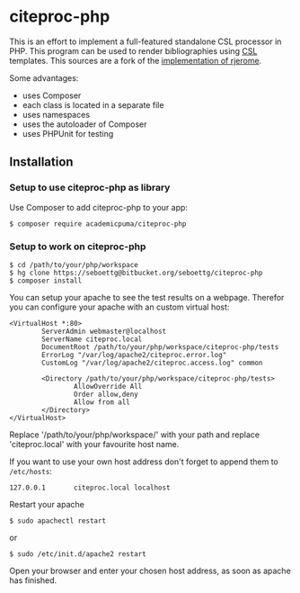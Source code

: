 # citeproc-php

This is an effort to implement a full-featured standalone CSL processor in PHP. This program can be used to render bibliographies using [CSL](http://citationstyles.org/) templates. This sources are a fork of the [implementation of rjerome](https://bitbucket.org/rjerome/citeproc-php).

Some advantages:

* uses Composer
* each class is located in a separate file
* uses namespaces
* uses the autoloader of Composer
* uses PHPUnit for testing

## Installation

### Setup to use citeproc-php as library ###

Use Composer to add citeproc-php to your app:

```
$ composer require academicpuma/citeproc-php
```

### Setup to work on citeproc-php ###

```
$ cd /path/to/your/php/workspace
$ hg clone https://seboettg@bitbucket.org/seboettg/citeproc-php
$ composer install
```

You can setup your apache to see the test results on a webpage. Therefor you can configure your apache with an custom virtual host:

```
<VirtualHost *:80>
        ServerAdmin webmaster@localhost
        ServerName citeproc.local
        DocumentRoot /path/to/your/php/workspace/citeproc-php/tests
        ErrorLog "/var/log/apache2/citeproc.error.log"
        CustomLog "/var/log/apache2/citeproc.access.log" common

        <Directory /path/to/your/php/workspace/citeproc-php/tests>
                AllowOverride All
                Order allow,deny
                Allow from all
        </Directory>
</VirtualHost>
```
Replace '/path/to/your/php/workspace/' with your path and replace 'citeproc.local' with your favourite host name.

If you want to use your own host address don't forget to append them to ``/etc/hosts``:

```
127.0.0.1       citeproc.local localhost
```

Restart your apache

```
$ sudo apachectl restart
```

or 

```
$ sudo /etc/init.d/apache2 restart
```

Open your browser and enter your chosen host address, as soon as apache has finished.